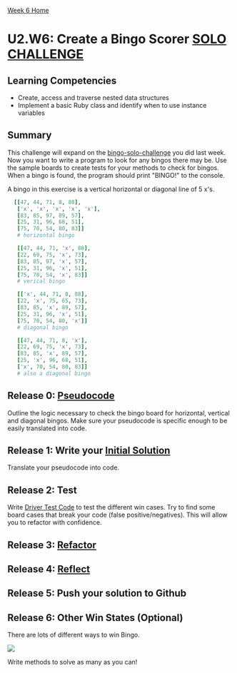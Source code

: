 [Week 6 Home](../)

# U2.W6: Create a Bingo Scorer [SOLO CHALLENGE](https://github.com/Devbootcamp/phase-0-handbook/blob/master/solo-challenges.md)

## Learning Competencies
- Create, access and traverse nested data structures
- Implement a basic Ruby class and identify when to use instance variables

## Summary
This challenge will expand on the [bingo-solo-challenge](../../week-5/bingo-solo-challenge) you did last week. Now you want to write a program to look for any bingos there may be. Use the sample boards to create tests for your methods to check for bingos. When a bingo is found, the program should print "BINGO!" to the console.

A bingo in this exercise is a vertical horizontal or diagonal line of 5 x's.
```ruby
  [[47, 44, 71, 8, 88],
   ['x', 'x', 'x', 'x', 'x'],
   [83, 85, 97, 89, 57],
   [25, 31, 96, 68, 51],
   [75, 70, 54, 80, 83]]
   # horizontal bingo

   [[47, 44, 71, 'x', 88],
   [22, 69, 75, 'x', 73],
   [83, 85, 97, 'x', 57],
   [25, 31, 96, 'x', 51],
   [75, 70, 54, 'x', 83]]
   # verical bingo

   [['x', 44, 71, 8, 88],
   [22, 'x', 75, 65, 73],
   [83, 85, 'x', 89, 57],
   [25, 31, 96, 'x', 51],
   [75, 70, 54, 80, 'x']]
   # diagonal bingo

   [[47, 44, 71, 8, 'x'],
   [22, 69, 75, 'x', 73],
   [83, 85, 'x', 89, 57],
   [25, 'x', 96, 68, 51],
   ['x', 70, 54, 80, 83]]
   # also a diagonal bingo
```
## Release 0: [Pseudocode](https://github.com/Devbootcamp/phase-0-handbook/blob/master/coding-references/pseudocode.md)
Outline the logic necessary to check the bingo board for horizontal, vertical and diagonal bingos. Make sure your pseudocode is specific enough to be easily translated into code.

## Release 1: Write your [Initial Solution](https://github.com/Devbootcamp/phase-0-handbook/blob/master/coding-references/initial-solution.md)
Translate your pseudocode into code.

## Release 2: Test
Write [Driver Test Code](https://github.com/Devbootcamp/phase-0-handbook/blob/master/coding-references/driver-code.md) to test the different win cases. Try to find some board cases that break your code (false positive/negatives). This will allow you to refactor with confidence.

## Release 3: [Refactor](https://github.com/Devbootcamp/phase-0-handbook/blob/master/coding-references/refactoring.md)

## Release 4: [Reflect](https://github.com/Devbootcamp/phase-0-handbook/blob/master/coding-references/reflection-guidelines.md)

## Release 5: Push your solution to Github

## Release 6: Other Win States (Optional)
There are lots of different ways to win Bingo.

<img src='http://davbingo.com/wp-content/uploads/2011/07/7-ways-to-win-bingo320.jpg' />

Write methods to solve as many as you can!
